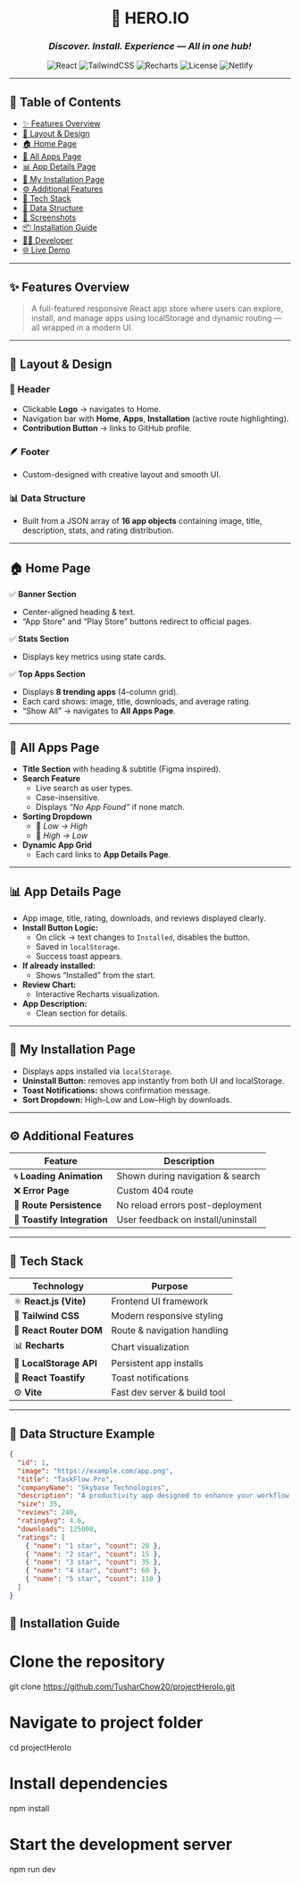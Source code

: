 <div align="center">

# 🚀 **HERO.IO**

### _Discover. Install. Experience — All in one hub!_

![React](https://img.shields.io/badge/React-18.0-blue?logo=react)
![TailwindCSS](https://img.shields.io/badge/TailwindCSS-3.0-38B2AC?logo=tailwindcss)
![Recharts](https://img.shields.io/badge/Recharts-Responsive%20Charts-orange?logo=recharts)
![License](https://img.shields.io/badge/License-MIT-green)
![Netlify](https://img.shields.io/badge/Deployed%20on-Vercel-black?logo=vercel)

</div>

---

## 🧭 **Table of Contents**

- [✨ Features Overview](#-features-overview)
- [🧱 Layout & Design](#-layout--design)
- [🏠 Home Page](#-home-page)
- [📱 All Apps Page](#-all-apps-page)
- [📊 App Details Page](#-app-details-page)
- [💾 My Installation Page](#-my-installation-page)
- [⚙️ Additional Features](#️-additional-features)
- [🧩 Tech Stack](#-tech-stack)
- [📂 Data Structure](#-data-structure)
- [📸 Screenshots](#-screenshots)
- [📦 Installation Guide](#-installation-guide)
- [👨‍💻 Developer](#-developer)
- [🌐 Live Demo](#-live-demo)

---

## ✨ **Features Overview**

> A full-featured responsive React app store where users can explore, install, and manage apps using localStorage and dynamic routing — all wrapped in a modern UI.

---

## 🧱 **Layout & Design**

### 🧩 Header

- Clickable **Logo** → navigates to Home.
- Navigation bar with **Home**, **Apps**, **Installation** (active route highlighting).
- **Contribution Button** → links to GitHub profile.

### 🪶 Footer

- Custom-designed with creative layout and smooth UI.

### 📊 Data Structure

- Built from a JSON array of **16 app objects** containing image, title, description, stats, and rating distribution.

---

## 🏠 **Home Page**

✅ **Banner Section**

- Center-aligned heading & text.
- “App Store” and “Play Store” buttons redirect to official pages.

✅ **Stats Section**

- Displays key metrics using state cards.

✅ **Top Apps Section**

- Displays **8 trending apps** (4-column grid).
- Each card shows: image, title, downloads, and average rating.
- “Show All” → navigates to **All Apps Page**.

---

## 📱 **All Apps Page**

- **Title Section** with heading & subtitle (Figma inspired).
- **Search Feature**
  - Live search as user types.
  - Case-insensitive.
  - Displays _“No App Found”_ if none match.
- **Sorting Dropdown**
  - 🔼 _Low → High_
  - 🔽 _High → Low_
- **Dynamic App Grid**
  - Each card links to **App Details Page**.

---

## 📊 **App Details Page**

- App image, title, rating, downloads, and reviews displayed clearly.
- **Install Button Logic:**
  - On click → text changes to `Installed`, disables the button.
  - Saved in `localStorage`.
  - Success toast appears.
- **If already installed:**
  - Shows “Installed” from the start.
- **Review Chart:**
  - Interactive Recharts visualization.
- **App Description:**
  - Clean section for details.

---

## 💾 **My Installation Page**

- Displays apps installed via `localStorage`.
- **Uninstall Button:** removes app instantly from both UI and localStorage.
- **Toast Notifications:** shows confirmation message.
- **Sort Dropdown:** High–Low and Low–High by downloads.

---

## ⚙️ **Additional Features**

| Feature                     | Description                        |
| --------------------------- | ---------------------------------- |
| 🌀 **Loading Animation**    | Shown during navigation & search   |
| ❌ **Error Page**           | Custom 404 route                   |
| 🔁 **Route Persistence**    | No reload errors post-deployment   |
| 💬 **Toastify Integration** | User feedback on install/uninstall |

---

## 🧩 **Tech Stack**

| Technology              | Purpose                      |
| ----------------------- | ---------------------------- |
| ⚛️ **React.js (Vite)**  | Frontend UI framework        |
| 🎨 **Tailwind CSS**     | Modern responsive styling    |
| 🧭 **React Router DOM** | Route & navigation handling  |
| 📊 **Recharts**         | Chart visualization          |
| 💾 **LocalStorage API** | Persistent app installs      |
| 🔔 **React Toastify**   | Toast notifications          |
| ⚙️ **Vite**             | Fast dev server & build tool |

---

## 📂 **Data Structure Example**

```json
{
  "id": 1,
  "image": "https://example.com/app.png",
  "title": "TaskFlow Pro",
  "companyName": "Skybase Technologies",
  "description": "A productivity app designed to enhance your workflow and manage projects efficiently.",
  "size": 35,
  "reviews": 240,
  "ratingAvg": 4.6,
  "downloads": 125000,
  "ratings": [
    { "name": "1 star", "count": 20 },
    { "name": "2 star", "count": 15 },
    { "name": "3 star", "count": 35 },
    { "name": "4 star", "count": 60 },
    { "name": "5 star", "count": 110 }
  ]
}
```

## 📂 **Installation Guide**

# Clone the repository

git clone https://github.com/TusharChow20/projectHeroIo.git

# Navigate to project folder

cd projectHeroIo

# Install dependencies

npm install

# Start the development server

npm run dev
